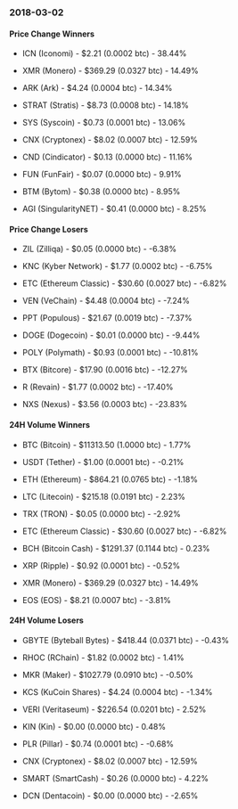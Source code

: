 ### 2018-03-02

#### Price Change Winners
* ICN (Iconomi) - $2.21 (0.0002 btc) - 38.44%

* XMR (Monero) - $369.29 (0.0327 btc) - 14.49%

* ARK (Ark) - $4.24 (0.0004 btc) - 14.34%

* STRAT (Stratis) - $8.73 (0.0008 btc) - 14.18%

* SYS (Syscoin) - $0.73 (0.0001 btc) - 13.06%

* CNX (Cryptonex) - $8.02 (0.0007 btc) - 12.59%

* CND (Cindicator) - $0.13 (0.0000 btc) - 11.16%

* FUN (FunFair) - $0.07 (0.0000 btc) - 9.91%

* BTM (Bytom) - $0.38 (0.0000 btc) - 8.95%

* AGI (SingularityNET) - $0.41 (0.0000 btc) - 8.25%


#### Price Change Losers
* ZIL (Zilliqa) - $0.05 (0.0000 btc) - -6.38%

* KNC (Kyber Network) - $1.77 (0.0002 btc) - -6.75%

* ETC (Ethereum Classic) - $30.60 (0.0027 btc) - -6.82%

* VEN (VeChain) - $4.48 (0.0004 btc) - -7.24%

* PPT (Populous) - $21.67 (0.0019 btc) - -7.37%

* DOGE (Dogecoin) - $0.01 (0.0000 btc) - -9.44%

* POLY (Polymath) - $0.93 (0.0001 btc) - -10.81%

* BTX (Bitcore) - $17.90 (0.0016 btc) - -12.27%

* R (Revain) - $1.77 (0.0002 btc) - -17.40%

* NXS (Nexus) - $3.56 (0.0003 btc) - -23.83%


#### 24H Volume Winners
* BTC (Bitcoin) - $11313.50 (1.0000 btc) - 1.77%

* USDT (Tether) - $1.00 (0.0001 btc) - -0.21%

* ETH (Ethereum) - $864.21 (0.0765 btc) - -1.18%

* LTC (Litecoin) - $215.18 (0.0191 btc) - 2.23%

* TRX (TRON) - $0.05 (0.0000 btc) - -2.92%

* ETC (Ethereum Classic) - $30.60 (0.0027 btc) - -6.82%

* BCH (Bitcoin Cash) - $1291.37 (0.1144 btc) - 0.23%

* XRP (Ripple) - $0.92 (0.0001 btc) - -0.52%

* XMR (Monero) - $369.29 (0.0327 btc) - 14.49%

* EOS (EOS) - $8.21 (0.0007 btc) - -3.81%


#### 24H Volume Losers
* GBYTE (Byteball Bytes) - $418.44 (0.0371 btc) - -0.43%

* RHOC (RChain) - $1.82 (0.0002 btc) - 1.41%

* MKR (Maker) - $1027.79 (0.0910 btc) - -0.50%

* KCS (KuCoin Shares) - $4.24 (0.0004 btc) - -1.34%

* VERI (Veritaseum) - $226.54 (0.0201 btc) - 2.52%

* KIN (Kin) - $0.00 (0.0000 btc) - 0.48%

* PLR (Pillar) - $0.74 (0.0001 btc) - -0.68%

* CNX (Cryptonex) - $8.02 (0.0007 btc) - 12.59%

* SMART (SmartCash) - $0.26 (0.0000 btc) - 4.22%

* DCN (Dentacoin) - $0.00 (0.0000 btc) - -2.65%

